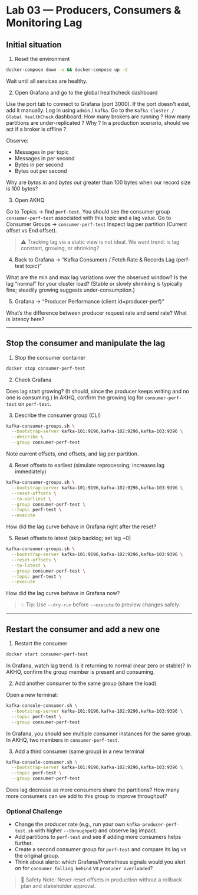 # Lab 03 — Producers, Consumers & Monitoring Lag

## Initial situation

1. Reset the environment

```bash
docker-compose down -v && docker-compose up -d
````

Wait until all services are healthy.

2. Open Grafana and go to the global healthcheck dashboard

Use the port tab to connect to Grafana (port 3000). If the port doesn't exist, add it manually.
Log in using `admin` / `kafka`.
Go to the `Kafka Cluster / Global HealthCheck` dashboard. 
How many brokers are running ? How many partitions are under-replicated ? Why ?
In a production scenario, should we act if a broker is offline ?

Observe:

* Messages in per topic
* Messages in per second
* Bytes in per second
* Bytes out per second

Why are *bytes in* and *bytes out* greater than 100 bytes when our record size is 100 bytes?

3. Open AKHQ

Go to Topics → find `perf-test`.
You should see the consumer group `consumer-perf-test` associated with this topic and a lag value.
Go to Consumer Groups → `consumer-perf-test`
Inspect lag per partition (Current offset vs End offset).

> ⚠️ Tracking lag via a static view is not ideal. We want trend: is lag constant, growing, or shrinking?

4. Back to Grafana → “Kafka Consumers / Fetch Rate & Records Lag (perf-test topic)”

What are the min and max lag variations over the observed window?
Is the lag “normal” for your cluster load? (Stable or slowly shrinking is typically fine; steadily growing suggests under-consumption.)

5. Grafana → “Producer Performance (client.id=producer-perf)”

What’s the difference between producer request rate and send rate?
What is latency here?

---

## Stop the consumer and manipulate the lag

1. Stop the consumer container

```bash
docker stop consumer-perf-test
```

2. Check Grafana

Does lag start growing? (It should, since the producer keeps writing and no one is consuming.)
In AKHQ, confirm the growing lag for `consumer-perf-test` on `perf-test`.

3. Describe the consumer group (CLI)

```bash
kafka-consumer-groups.sh \
  --bootstrap-server kafka-101:9196,kafka-102:9296,kafka-103:9396 \
  --describe \
  --group consumer-perf-test
```

Note current offsets, end offsets, and lag per partition.

4. Reset offsets to earliest (simulate reprocessing; increases lag immediately)

```bash
kafka-consumer-groups.sh \
  --bootstrap-server kafka-101:9196,kafka-102:9296,kafka-103:9396 \
  --reset-offsets \
  --to-earliest \
  --group consumer-perf-test \
  --topic perf-test \
  --execute
```

How did the lag curve behave in Grafana right after the reset?

5. Reset offsets to latest (skip backlog; set lag \~0)

```bash
kafka-consumer-groups.sh \
  --bootstrap-server kafka-101:9196,kafka-102:9296,kafka-103:9396 \
  --reset-offsets \
  --to-latest \
  --group consumer-perf-test \
  --topic perf-test \
  --execute
```

How did the lag curve behave in Grafana now?

> 💡 Tip: Use `--dry-run` before `--execute` to preview changes safely.

---

## Restart the consumer and add a new one

1. Restart the consumer

```bash
docker start consumer-perf-test
```

In Grafana, watch lag trend. Is it returning to normal (near zero or stable)?
In AKHQ, confirm the group member is present and consuming.

2. Add another consumer to the same group (share the load)

Open a new terminal:

```bash
kafka-console-consumer.sh \
  --bootstrap-server kafka-101:9196,kafka-102:9296,kafka-103:9396 \
  --topic perf-test \
  --group consumer-perf-test
```

In Grafana, you should see multiple consumer instances for the same group.
In AKHQ, two members in `consumer-perf-test`.

3. Add a third consumer (same group) in a new terminal

```bash
kafka-console-consumer.sh \
  --bootstrap-server kafka-101:9196,kafka-102:9296,kafka-103:9396 \
  --topic perf-test \
  --group consumer-perf-test
```

Does lag decrease as more consumers share the partitions?
How many more consumers can we add to this group to improve throughput?

### Optional Challenge

* Change the producer rate (e.g., run your own `kafka-producer-perf-test.sh` with higher `--throughput`) and observe lag impact.
* Add partitions to `perf-test` and see if adding more consumers helps further.
* Create a second consumer group for `perf-test` and compare its lag vs the original group.
* Think about alerts: which Grafana/Prometheus signals would you alert on for `consumer falling behind` vs `producer overloaded`?

> 🧯 Safety Note: Never reset offsets in production without a rollback plan and stakeholder approval.
